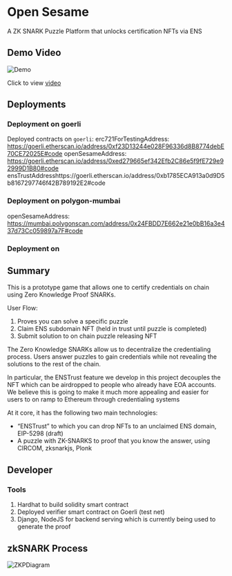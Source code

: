# Open Sesame

A ZK SNARK Puzzle Platform that unlocks certification NFTs via ENS

## Demo Video

![Demo](./demo/demo0.gif)

Click to view [video](./demo/demo3shorttailtrim.mp4)

## Deployments

### Deployment on goerli

Deployed contracts on `goerli`:
erc721ForTestingAddress: https://goerli.etherscan.io/address/0xf23D13244e028F96336d8B8774debE70CE72025E#code
openSesameAddress: https://goerli.etherscan.io/address/0xed279665ef342Efb2C86e5f9fE729e92999D1B80#code
ensTrustAddresshttps://goerli.etherscan.io/address/0xb1785ECA913a0d9D5b8167297746f42B789192E2#code

### Deployment on polygon-mumbai

openSesameAddress: https://mumbai.polygonscan.com/address/0x24FBDD7E662e21e0bB16a3e437d73Cc059897a7F#code

### Deployment on
## Summary

This is a prototype game that allows one to certify credentials on chain using Zero Knowledge Proof SNARKs.

User Flow:
1. Proves you can solve a specific puzzle
2. Claim ENS subdomain NFT (held in trust until puzzle is completed)
3. Submit solution to on chain puzzle releasing NFT

The Zero Knowledge SNARKs allow us to decentralize the credentialing process. Users answer puzzles to gain credentials while not revealing the solutions to the rest of the chain.

In particular, the ENSTrust feature we develop in this project decouples the NFT which can be airdropped to people who already have EOA accounts. We believe this is going to make it much more appealing and easier for users to on ramp to Ethereum through credentialing systems

At it core, it has the following two main technologies:
- “ENSTrust” to which you can drop NFTs to an unclaimed ENS domain, EIP-5298 (draft)
- A puzzle with ZK-SNARKS to proof that you know the answer, using CIRCOM, zksnarkjs, Plonk

## Developer

### Tools

1. Hardhat to build solidity smart contract
2. Deployed verifier smart contract on Goerli (test net)
3. Django, NodeJS for backend serving which is currently being used to generate the proof

## zkSNARK Process

![ZKPDiagram](./demo/zkp_diagram.png)
